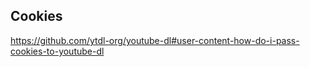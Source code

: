 ## Cookies

https://github.com/ytdl-org/youtube-dl#user-content-how-do-i-pass-cookies-to-youtube-dl
